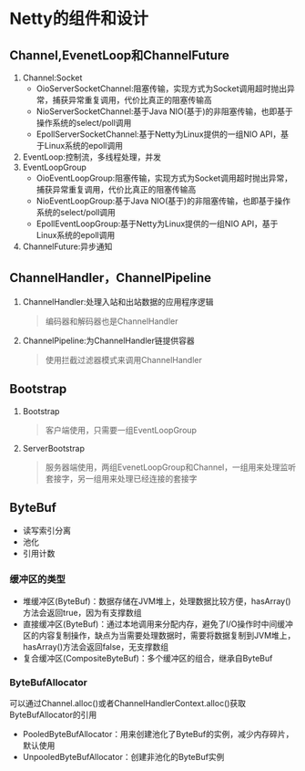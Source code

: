 # Netty的组件和设计

## Channel,EvenetLoop和ChannelFuture

1. Channel:Socket
    - OioServerSocketChannel:阻塞传输，实现方式为Socket调用超时抛出异常，捕获异常重复调用，代价比真正的阻塞传输高
    - NioServerSocketChannel:基于Java NIO(基于)的非阻塞传输，也即基于操作系统的select/poll调用
    - EpollServerSocketChannel:基于Netty为Linux提供的一组NIO API，基于Linux系统的epoll调用
2. EventLoop:控制流，多线程处理，并发
3. EventLoopGroup
    - OioEventLoopGroup:阻塞传输，实现方式为Socket调用超时抛出异常，捕获异常重复调用，代价比真正的阻塞传输高
    - NioEventLoopGroup:基于Java NIO(基于)的非阻塞传输，也即基于操作系统的select/poll调用
    - EpollEventLoopGroup:基于Netty为Linux提供的一组NIO API，基于Linux系统的epoll调用
4. ChannelFuture:异步通知

## ChannelHandler，ChannelPipeline

1. ChannelHandler:处理入站和出站数据的应用程序逻辑
    > 编码器和解码器也是ChannelHandler

2. ChannelPipeline:为ChannelHandler链提供容器
    > 使用拦截过滤器模式来调用ChannelHandler

## Bootstrap

1. Bootstrap
    > 客户端使用，只需要一组EventLoopGroup
2. ServerBootstrap
    > 服务器端使用，两组EvenetLoopGroup和Channel，一组用来处理监听套接字，另一组用来处理已经连接的套接字

## ByteBuf

- 读写索引分离
- 池化
- 引用计数

### 缓冲区的类型

- 堆缓冲区(ByteBuf)：数据存储在JVM堆上，处理数据比较方便，hasArray()方法会返回true，因为有支撑数组
- 直接缓冲区(ByteBuf)：通过本地调用来分配内存，避免了I/O操作时中间缓冲区的内容复制操作，缺点为当需要处理数据时，需要将数据复制到JVM堆上，hasArray()方法会返回false，无支撑数组
- 复合缓冲区(CompositeByteBuf)：多个缓冲区的组合，继承自ByteBuf

### ByteBufAllocator

可以通过Channel.alloc()或者ChannelHandlerContext.alloc()获取ByteBufAllocator的引用

- PooledByteBufAllocator：用来创建池化了ByteBuf的实例，减少内存碎片，默认使用
- UnpooledByteBufAllocator：创建非池化的ByteBuf实例
